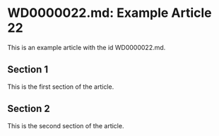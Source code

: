 # WD0000022.md: Example Article 22

This is an example article with the id WD0000022.md.
## Section 1

This is the first section of the article.
## Section 2

This is the second section of the article.

